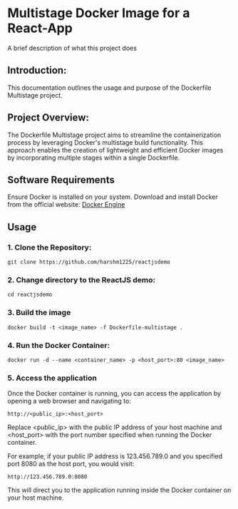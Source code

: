# Multistage Docker Image for a React-App

A brief description of what this project does

## Introduction:
This documentation outlines the usage and purpose of the Dockerfile Multistage project.

## Project Overview:
The Dockerfile Multistage project aims to streamline the containerization process by leveraging Docker's multistage build functionality. This approach enables the creation of lightweight and efficient Docker images by incorporating multiple stages within a single Dockerfile.

## Software Requirements
Ensure Docker is installed on your system. Download and install Docker from the official website: [Docker Engine](https://docs.docker.com/engine/)

## Usage

### 1. Clone the Repository:

`git clone https://github.com/harshm1225/reactjsdemo`


### 2. Change directory to the ReactJS demo:

`cd reactjsdemo`

### 3. Build the image

`docker build -t <image_name> -f Dockerfile-multistage .`

### 4. Run the Docker Container:

`docker run -d --name <container_name> -p <host_port>:80 <image_name>`

### 5. Access the application

Once the Docker container is running, you can access the application by opening a web browser and navigating to:

`http://<public_ip>:<host_port>`

Replace <public_ip> with the public IP address of your host machine and <host_port> with the port number specified when running the Docker container.

For example, if your public IP address is 123.456.789.0 and you specified port 8080 as the host port, you would visit:

`http://123.456.789.0:8080`

This will direct you to the application running inside the Docker container on your host machine.


